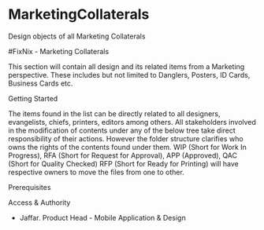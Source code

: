 # MarketingCollaterals
Design objects of all Marketing Collaterals

#FixNix - Marketing Collaterals

This section will contain all design and its related items from a Marketing perspective. These includes but not limited to Danglers, Posters, ID Cards, Business Cards etc.

Getting Started

The items found in the list can be directly related to all designers, evangelists, chiefs, printers, editors among others. All stakeholders involved in the modification of contents under any of the below tree take direct responsibility of their actions. However the folder structure clarifies who owns the rights of the contents found under them. WIP (Short for Work In Progress), RFA (Short for Request for Approval), APP (Approved), QAC (Short for Quality Checked) RFP (Short for Ready for Printing) will have respective owners to move the files from one to other.

Prerequisites

Access & Authority

 - Jaffar.
 Product Head - Mobile Application & Design
